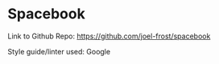 # Spacebook

Link to Github Repo: https://github.com/joel-frost/spacebook

Style guide/linter used: Google